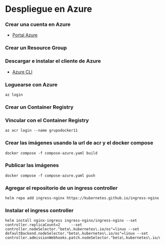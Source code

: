 # Despliegue en Azure

### Crear una cuenta en Azure

- [Portal Azure](https://portal.azure.com)

### Crear un Resource Group

### Descargar e instalar el cliente de Azure

- [Azure CLI](https://docs.microsoft.com/en-us/cli/azure/install-azure-cli-windows?tabs=azure-cli)

### Loguearse con Azure

```
az login
```

### Crear un Container Registry

### Vincular con el Container Registry

```
az acr login --name grupodocker11
```

### Crear las imágenes usando la url de acr y el docker compose

```
docker compose -f compose-azure.yaml build
```

### Publicar las imágenes

```
docker compose -f compose-azure.yaml push
```

### Agregar el repositorio de un ingress controller

```
helm repo add ingress-nginx https://kubernetes.github.io/ingress-nginx
```

### Instalar el ingress controller

```
helm install nginx-ingress ingress-nginx/ingress-nginx --set controller.replicaCount=2     --set controller.nodeSelector."beta\.kubernetes\.io/os"=linux --set defaultBackend.nodeSelector."beta\.kubernetes\.io/os"=linux --set controller.admissionWebhooks.patch.nodeSelector."beta\.kubernetes\.io/os"=linux
```
